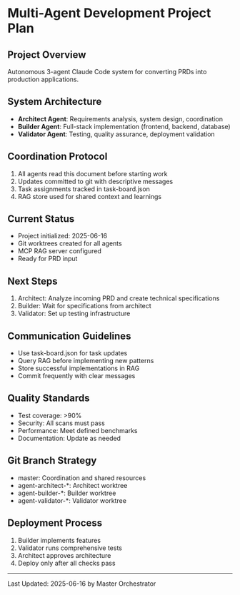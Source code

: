 # Multi-Agent Development Project Plan

## Project Overview
Autonomous 3-agent Claude Code system for converting PRDs into production applications.

## System Architecture
- **Architect Agent**: Requirements analysis, system design, coordination
- **Builder Agent**: Full-stack implementation (frontend, backend, database)
- **Validator Agent**: Testing, quality assurance, deployment validation

## Coordination Protocol
1. All agents read this document before starting work
2. Updates committed to git with descriptive messages
3. Task assignments tracked in task-board.json
4. RAG store used for shared context and learnings

## Current Status
- Project initialized: 2025-06-16
- Git worktrees created for all agents
- MCP RAG server configured
- Ready for PRD input

## Next Steps
1. Architect: Analyze incoming PRD and create technical specifications
2. Builder: Wait for specifications from architect
3. Validator: Set up testing infrastructure

## Communication Guidelines
- Use task-board.json for task updates
- Query RAG before implementing new patterns
- Store successful implementations in RAG
- Commit frequently with clear messages

## Quality Standards
- Test coverage: >90%
- Security: All scans must pass
- Performance: Meet defined benchmarks
- Documentation: Update as needed

## Git Branch Strategy
- master: Coordination and shared resources
- agent-architect-*: Architect worktree
- agent-builder-*: Builder worktree  
- agent-validator-*: Validator worktree

## Deployment Process
1. Builder implements features
2. Validator runs comprehensive tests
3. Architect approves architecture
4. Deploy only after all checks pass

---
Last Updated: 2025-06-16 by Master Orchestrator
